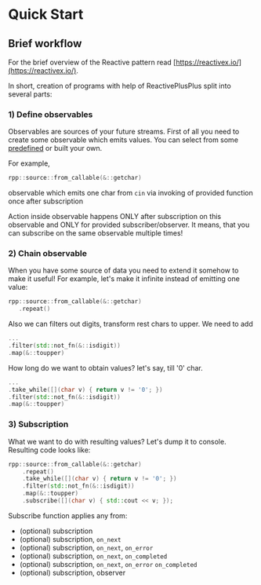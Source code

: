 # Quick Start

## Brief workflow
For the brief overview of the Reactive pattern read [https://reactivex.io/](https://reactivex.io/). 

In short, creation of programs with help of ReactivePlusPlus split into several parts:

### 1) Define observables
Observables are sources of your future streams. First of all you need to create some observable which emits values. You can select from some [predefined](https://victimsnino.github.io/ReactivePlusPlus/docs/html/group__observables.html) or built your own.

For example, 
```cpp
rpp::source::from_callable(&::getchar)
```
observable which emits one char from `cin` via invoking of provided function once after subscription 

Action inside observable happens ONLY after subscription on this observable and ONLY for provided subscriber/observer. It means, that you can subscribe on the same observable multiple times!

### 2) Chain observable

When you have some source of data you need to extend it somehow to make it useful! For example, let's make it infinite instead of emitting one value:
```cpp
rpp::source::from_callable(&::getchar)
   .repeat()
```

Also we can filters out digits, transform rest chars to upper. We need to add

```cpp
...
.filter(std::not_fn(&::isdigit))
.map(&::toupper)
```
How long do we want to obtain values? let's say, till '0' char. 
```cpp
...
.take_while([](char v) { return v != '0'; })
.filter(std::not_fn(&::isdigit))
.map(&::toupper)
```

### 3) Subscription
What we want to do with resulting values? Let's dump it to console. Resulting code looks like:

```cpp
rpp::source::from_callable(&::getchar)
    .repeat()
    .take_while([](char v) { return v != '0'; })
    .filter(std::not_fn(&::isdigit))
    .map(&::toupper)
    .subscribe([](char v) { std::cout << v; });
```
Subscribe function applies any from:
- (optional) subscription
- (optional) subscription, `on_next`
- (optional) subscription, `on_next`, `on_error`
- (optional) subscription, `on_next`, `on_completed`
- (optional) subscription, `on_next`, `on_error`  `on_completed`
- (optional) subscription, observer
